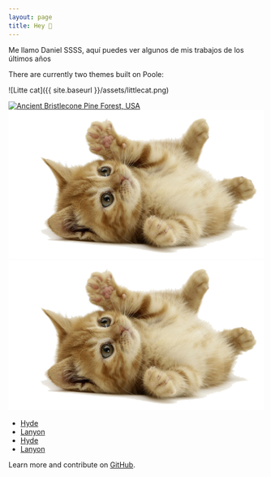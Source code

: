 ```yaml
---
layout: page
title: Hey 👋
---
```


Me llamo Daniel SSSS, aquí puedes ver algunos de mis trabajos de los últimos años

There are currently two themes built on Poole:

![Litte cat]({{ site.baseurl }}/assets/littlecat.png) 

<a href="{{ site.baseurl }}/assets/littlecat.png">
    <img 
        src="/{{ site.baseurl }}/assets/littlecat.png" 
        alt="Ancient Bristlecone Pine Forest, USA"
    >
</a>

<a href="/assets/littlecat.png">
    <img 
        src="/assets/littlecat.png" 
        alt="Bncient Bristlecone Pine Forest, USA"
    >
</a>

<a href="{{ site.baseurl }}/assets/littlecat.png">
    <img 
        src="/assets/littlecat.png" 
        alt="Cncient Bristlecone Pine Forest, USA"
    >
</a>

- [Hyde](https://hyde.getpoole.com)
- [Lanyon](https://lanyon.getpoole.com)
- [Hyde](https://hyde.getpoole.com)
- [Lanyon](https://lanyon.getpoole.com)

Learn more and contribute on [GitHub](https://github.com/poole).

